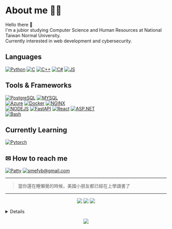 <!--
**patty111/patty111** is a ✨ _special_ ✨ repository because its `README.md` (this file) appears on your GitHub profile.

Here are some ideas to get you started:

- 🔭 I’m currently working on ...
- 🌱 I’m currently learning ...
- 👯 I’m looking to collaborate on ...
- 🤔 I’m looking for help with ...
- 💬 Ask me about ...
- 📫 How to reach me: ...
- 😄 Pronouns: ...
- ⚡ Fun fact: ...
-->
# About me  🙈🙉
Hello there 👋  
I'm a jubior studying Computer Science and Human Resources at National Taiwan Normal University.  
Currently interested in web development and cybersecurity.  
## Languages  
[![Python](https://img.shields.io/badge/Python-black?style=for-the-badge&logo=Python)]()
[![C](https://img.shields.io/badge/C-black?style=for-the-badge&logo=C)]()
[![C++](https://img.shields.io/badge/C++-black?style=for-the-badge&logo=cplusplus)]()
[![C#](https://img.shields.io/badge/C%23-black?style=for-the-badge&logo=csharp)]()
[![JS](https://img.shields.io/badge/js-black?style=for-the-badge&logo=javascript)]()
## Tools & Frameworks  
[![PostgreSQL](https://img.shields.io/badge/Postgresql-black?style=for-the-badge&logo=postgresql)]()
[![MYSQL](https://img.shields.io/badge/mysql-black?style=for-the-badge&logo=mysql)]()  
[![Azure](https://img.shields.io/badge/azure-black?style=for-the-badge&logo=MicrosoftAzure)]()
[![Docker](https://img.shields.io/badge/Docker-black?style=for-the-badge&logo=docker)]()
[![NGINX](https://img.shields.io/badge/nginx-black?style=for-the-badge&logo=nginx)]()  
[![NODEJS](https://img.shields.io/badge/nodejs-black?style=for-the-badge&logo=node.js)]()
[![FastAPI](https://img.shields.io/badge/fastapi-black?style=for-the-badge&logo=fastapi)]()
[![React](https://img.shields.io/badge/react-black?style=for-the-badge&logo=React)]()
[![ASP.NET](https://img.shields.io/badge/.NET-black?style=for-the-badge&logo=.net)]()  
[![Bash](https://img.shields.io/badge/bash-black?style=for-the-badge&logo=gnubash)]()



## Currently Learning
<!--[![Javascript](https://img.shields.io/badge/Javascript-black?style=for-the-badge&logo=javascript)]()
#[![React](https://img.shields.io/badge/React-black?style=for-the-badge&logo=react)]() -->
[![Pytorch](https://img.shields.io/badge/pytorch-black?style=for-the-badge&logo=pytorch)]()


## ✉ How to reach me  
<!--
[![Patrick Lee](https://img.shields.io/badge/Patrick%20Lee-black?style=fflat-square&logo=linkedin)](https://www.linkedin.com/in/patrick-lee-1852b6226)
-->
[![Patty](https://img.shields.io/badge/Medium-black?style=fflat-square&logo=medium)](https://medium.com/@smefyb)
[![smefyb@gmail.com](https://img.shields.io/badge/smefyb@gmail.com-black?style=fflat-square&logo=gmail)](mailto:smefyb@gmail.com)

---
>  當你還在睡懶覺的時候，美國小朋友都已經在上學讀書了
---  
  <p align="center">
    <a>
      <img src= "https://github-profile-summary-cards.vercel.app/api/cards/profile-details?username=patty111&theme=2077"/>
    </a>
    <a>
      <img src="http://github-profile-summary-cards.vercel.app/api/cards/repos-per-language?username=patty111&theme=2077">
    </a>
    <a>
      <img src="http://github-profile-summary-cards.vercel.app/api/cards/stats?username=patty111&theme=2077">
    </a>
  </p>

<details>
<p align="center">
  <img src="https://leetcard.jacoblin.cool/user9622O?theme=nord&font=Zen%20Maru%20Gothic&ext=heatmap" />
  <br><br>
</p>
  </details>


<p align="center">
  <img src="https://komarev.com/ghpvc/?username=patty111&style=plastic" />
</p>
